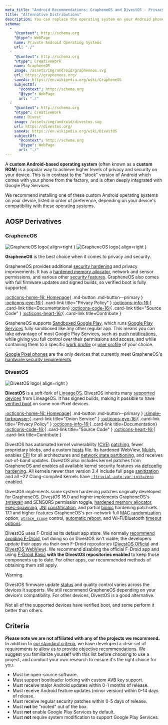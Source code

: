 ```yaml
---
meta_title: "Android Recommendations: GrapheneOS and DivestOS - Privacy Guides"
title: "Alternative Distributions"
description: You can replace the operating system on your Android phone with these secure and privacy-respecting alternatives.
schema:
  -
    "@context": http://schema.org
    "@type": WebPage
    name: Private Android Operating Systems
    url: "./"
  -
    "@context": http://schema.org
    "@type": CreativeWork
    name: GrapheneOS
    image: /assets/img/android/grapheneos.svg
    url: https://grapheneos.org/
    sameAs: https://en.wikipedia.org/wiki/GrapheneOS
    subjectOf:
      "@context": http://schema.org
      "@type": WebPage
      url: "./"
  -
    "@context": http://schema.org
    "@type": CreativeWork
    name: Divest
    image: /assets/img/android/divestos.svg
    url: https://divestos.org/
    sameAs: https://en.wikipedia.org/wiki/DivestOS
    subjectOf:
      "@context": http://schema.org
      "@type": WebPage
      url: "./"
---
```

A **custom Android-based operating system** (often known as a **custom ROM**) is a popular way to achieve higher levels of privacy and security on your device. This is in contrast to the "stock" version of Android which comes with your phone from the factory, and is often deeply integrated with Google Play Services.

We recommend installing one of these custom Android operating systems on your device, listed in order of preference, depending on your device's compatibility with these operating systems.

## AOSP Derivatives

### GrapheneOS

<div class="admonition recommendation" markdown>

![GrapheneOS logo](../assets/img/android/grapheneos.svg#only-light){ align=right }
![GrapheneOS logo](../assets/img/android/grapheneos-dark.svg#only-dark){ align=right }

**GrapheneOS** is the best choice when it comes to privacy and security.

GrapheneOS provides additional [security hardening](https://en.wikipedia.org/wiki/Hardening_(computing)) and privacy improvements. It has a [hardened memory allocator](https://github.com/GrapheneOS/hardened_malloc), network and sensor permissions, and various other [security features](https://grapheneos.org/features). GrapheneOS also comes with full firmware updates and signed builds, so verified boot is fully supported.

[:octicons-home-16: Homepage](https://grapheneos.org){ .md-button .md-button--primary }
[:octicons-eye-16:](https://grapheneos.org/faq#privacy-policy){ .card-link title="Privacy Policy" }
[:octicons-info-16:](https://grapheneos.org/faq){ .card-link title=Documentation}
[:octicons-code-16:](https://grapheneos.org/source){ .card-link title="Source Code" }
[:octicons-heart-16:](https://grapheneos.org/donate){ .card-link title=Contribute }

</div>

GrapheneOS supports [Sandboxed Google Play](https://grapheneos.org/usage#sandboxed-google-play), which runs [Google Play Services](https://en.wikipedia.org/wiki/Google_Play_Services) fully sandboxed like any other regular app. This means you can take advantage of most Google Play Services, such as [push notifications](https://firebase.google.com/docs/cloud-messaging), while giving you full control over their permissions and access, and while containing them to a specific [work profile](../os/android-overview.md#work-profile) or [user profile](../os/android-overview.md#user-profiles) of your choice.

[Google Pixel phones](../mobile-phones.md#google-pixel) are the only devices that currently meet GrapheneOS's [hardware security requirements](https://grapheneos.org/faq#future-devices).

### DivestOS

<div class="admonition recommendation" markdown>

![DivestOS logo](../assets/img/android/divestos.svg){ align=right }

**DivestOS** is a soft-fork of [LineageOS](https://lineageos.org).
DivestOS inherits many [supported devices](https://divestos.org/index.php?page=devices&base=LineageOS) from LineageOS. It has signed builds, making it possible to have [verified boot](https://source.android.com/security/verifiedboot) on some non-Pixel devices.

[:octicons-home-16: Homepage](https://divestos.org){ .md-button .md-button--primary }
[:simple-torbrowser:](http://divestoseb5nncsydt7zzf5hrfg44md4bxqjs5ifcv4t7gt7u6ohjyyd.onion){ .card-link title="Onion Service" }
[:octicons-eye-16:](https://divestos.org/index.php?page=privacy_policy){ .card-link title="Privacy Policy" }
[:octicons-info-16:](https://divestos.org/index.php?page=faq){ .card-link title=Documentation}
[:octicons-code-16:](https://github.com/divested-mobile){ .card-link title="Source Code" }
[:octicons-heart-16:](https://divested.dev/pages/donate){ .card-link title=Contribute }

</div>

DivestOS has automated kernel vulnerability ([CVE](https://en.wikipedia.org/wiki/Common_Vulnerabilities_and_Exposures)) [patching](https://gitlab.com/divested-mobile/cve_checker), fewer proprietary blobs, and a custom [hosts](https://divested.dev/index.php?page=dnsbl) file. Its hardened WebView, [Mulch](https://gitlab.com/divested-mobile/mulch), enables [CFI](https://en.wikipedia.org/wiki/Control-flow_integrity) for all architectures and [network state partitioning](https://developer.mozilla.org/docs/Web/Privacy/State_Partitioning), and receives out-of-band updates.
DivestOS also includes kernel patches from GrapheneOS and enables all available kernel security features via [defconfig hardening](https://github.com/Divested-Mobile/DivestOS-Build/blob/master/Scripts/Common/Functions.sh#L758). All kernels newer than version 3.4 include full page [sanitization](https://lwn.net/Articles/334747) and all ~22 Clang-compiled kernels have [`-ftrivial-auto-var-init=zero`](https://reviews.llvm.org/D54604?id=174471) enabled.

DivestOS implements some system hardening patches originally developed for GrapheneOS. DivestOS 16.0 and higher implements GrapheneOS's [`INTERNET`](https://developer.android.com/training/basics/network-ops/connecting) and SENSORS permission toggle, [hardened memory allocator](https://github.com/GrapheneOS/hardened_malloc), [exec-spawning](https://grapheneos.org/usage#exec-spawning), [JNI](https://en.wikipedia.org/wiki/Java_Native_Interface) [constification](https://en.wikipedia.org/wiki/Const_(computer_programming)), and partial [bionic](https://en.wikipedia.org/wiki/Bionic_(software)) hardening patchsets. 17.1 and higher features GrapheneOS's per-network full [MAC randomization](https://en.wikipedia.org/wiki/MAC_address#Randomization) option, [`ptrace_scope`](https://kernel.org/doc/html/latest/admin-guide/LSM/Yama.html) control, [automatic reboot](https://grapheneos.org/features#auto-reboot), and Wi-Fi/Bluetooth [timeout options](https://grapheneos.org/features#attack-surface-reduction).

DivestOS uses F-Droid as its default app store. We normally [recommend avoiding F-Droid](obtaining-apps.md#f-droid), but doing so on DivestOS isn't viable; the developers update their apps via their own F-Droid repositories ([DivestOS Official](https://divestos.org/fdroid/official/?fingerprint=E4BE8D6ABFA4D9D4FEEF03CDDA7FF62A73FD64B75566F6DD4E5E577550BE8467) and [DivestOS WebView](https://divestos.org/fdroid/webview/?fingerprint=FB426DA1750A53D7724C8A582B4D34174E64A84B38940E5D5A802E1DFF9A40D2)). We recommend disabling the official F-Droid app and using [F-Droid Basic](https://f-droid.org/en/packages/org.fdroid.basic) **with the DivestOS repositories enabled** to keep those components up to date. For other apps, our recommended methods of obtaining them still apply.

<div class="admonition warning" markdown>
<p class="admonition-title">Warning</p>

DivestOS firmware update [status](https://gitlab.com/divested-mobile/firmware-empty/-/blob/master/STATUS) and quality control varies across the devices it supports. We still recommend GrapheneOS depending on your device's compatibility. For other devices, DivestOS is a good alternative.

Not all of the supported devices have verified boot, and some perform it better than others.

</div>

## Criteria

**Please note we are not affiliated with any of the projects we recommend.** In addition to [our standard criteria](../about/criteria.md), we have developed a clear set of requirements to allow us to provide objective recommendations. We suggest you familiarize yourself with this list before choosing to use a project, and conduct your own research to ensure it's the right choice for you.

- Must be open-source software.
- Must support bootloader locking with custom AVB key support.
- Must receive major Android updates within 0-1 months of release.
- Must receive Android feature updates (minor version) within 0-14 days of release.
- Must receive regular security patches within 0-5 days of release.
- Must **not** be "rooted" out of the box.
- Must **not** enable Google Play Services by default.
- Must **not** require system modification to support Google Play Services.
